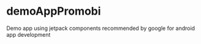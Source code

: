 # demoAppPromobi
Demo app using jetpack components recommended by google for android app development
